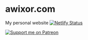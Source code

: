 # awixor.com
My personal website 
[![Netlify Status](https://api.netlify.com/api/v1/badges/2697841e-0060-4129-b0eb-e12cb3876e17/deploy-status)](https://app.netlify.com/sites/awixor/deploys)

[![Support me on Patreon](https://c5.patreon.com/external/logo/become_a_patron_button.png)](https://www.patreon.com/awixor)
